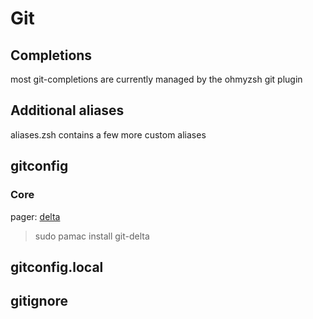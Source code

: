 # Git

## Completions

most git-completions are currently managed by the ohmyzsh git plugin

## Additional aliases

aliases.zsh contains a few more custom aliases

## gitconfig

### Core

pager: [delta](https://github.com/dandavison/delta)

> sudo pamac install git-delta

## gitconfig.local

## gitignore

